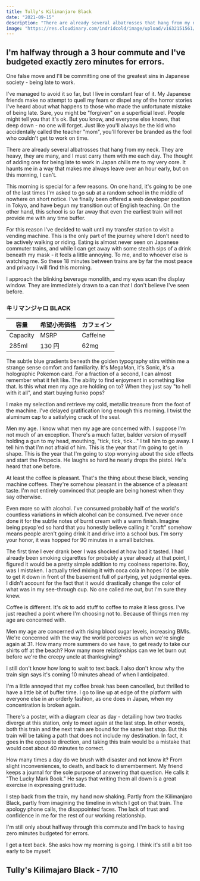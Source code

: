 ```yaml
---
title: Tully's Kilimanjaro Black
date: "2021-09-15"
description: "There are already several albatrosses that hang from my neck. They are heavy, they are many, and I must carry them with me each day. The thought of adding one for being late to work in Japan chills me to my very core."
image: "https://res.cloudinary.com/indridcold/image/upload/v1632151561/bk1k3cttzcxlfja67iyc.jpg"
---
```


## I'm halfway through a 3 hour commute and I've budgeted exactly zero minutes for errors.
One false move and I'll be committing one of the greatest sins in Japanese society - being late to work.

I've managed to avoid it so far, but I live in constant fear of it. My Japanese friends make no attempt to quell my fears or dispel any of the horror stories I've heard about what happens to those who made the unfortunate mistake of being late. Sure, you might be "forgiven" on a superficial level. People might tell you that it's ok. But you know, and everyone else knows, that deep down - no one will forget. Just like you'll always be the kid who accidentally called the teacher "mom", you'll forever be branded as the fool who couldn't get to work on time.

There are already several albatrosses that hang from my neck. They are heavy, they are many, and I must carry them with me each day. The thought of adding one for being late to work in Japan chills me to my very core. It haunts me in a way that makes me always leave over an hour early, but on this morning, I can't.

This morning is special for a few reasons. On one hand, it's going to be one of the last times I'm asked to go sub at a random school in the middle of nowhere on short notice. I've finally been offered a web developer position in Tokyo, and have begun my transition out of English teaching. On the other hand, this school is so far away that even the earliest train will not provide me with any time buffer.

For this reason I've decided to wait until my transfer station to visit a vending machine. This is the only part of the journey where I don't need to be actively walking or riding. Eating is almost never seen on Japanese commuter trains, and while I can get away with some stealth sips of a drink beneath my mask - it feels a little annoying. To me, and to whoever else is watching me. So these 18 minutes between trains are by far the most peace and privacy I will find this morning.

I approach the blinking beverage monolith, and my eyes scan the display window. They are immediately drawn to a can that I don't believe I've seen before.

### キリマンジャロ BLACK

| 容量     | 希望小売価格 | カフェイン |
| -------- | ------------ | ---------- |
| Capacity | MSRP         | Caffeine   |
| 285ml     | 130 円       | 62mg       |

The subtle blue gradients beneath the golden typography stirs within me a strange sense comfort and familiarity. It's MegaMan, it's Sonic, it's a holographic Pokemon card. For a fraction of a second, I can almost remember what it felt like. The ability to find enjoyment in something like that. Is this what men my age are holding on to?  When they just say "to hell with it all", and start buying funko pops?

I make my selection and retrieve my cold, metallic treasure from the foot of the machine. I've delayed gratification long enough this morning. I twist the aluminum cap to a satisfying crack of the seal.

Men my age. I know what men my age are concerned with. I suppose I'm not much of an exception. There's a much fatter, balder version of myself holding a gun to my head, mouthing, "tick, tick, tick..." I tell him to go away. I tell him that I'm not afraid of him. This is the year that I'm going to get in shape. This is the year that I'm going to stop worrying about the side effects and start the Propecia. He laughs so hard he nearly drops the pistol. He's heard that one before.


At least the coffee is pleasant. That's the thing about these black, vending machine coffees. They're somehow pleasant in the absence of a pleasant taste. I'm not entirely convinced that people are being honest when they say otherwise.

Even more so with alcohol. I've consumed probably half of the world's countless variations in which alcohol can be consumed. I've never once done it for the subtle notes of burnt cream with a warm finish. Imagine being psyop'ed so hard that you honestly believe calling it "craft" somehow means people aren't going drink it and drive into a school bus. I'm sorry your honor, it was hopped for 90 minutes in a small batches.

The first time I ever drank beer I was shocked at how bad it tasted. I had already been smoking cigarettes for probably a year already at that point, I figured it would be a pretty simple addition to my coolness repertoire. Boy, was I mistaken. I actually tried mixing it with coca cola in hopes I'd be able to get it down in front of the basement full of partying, yet judgmental eyes. I didn't account for the fact that it would drastically change the color of what was in my see-through cup. No one called me out, but I'm sure they knew.

Coffee is different. It's ok to add stuff to coffee to make it less gross. I've just reached a point where I'm choosing not to. Because of things men my age are concerned with.

Men my age are concerned with rising blood sugar levels, increasing BMIs. We're concerned with the way the world perceives us when we're single again at 31. How many more summers do we have, to get ready to take our shirts off at the beach? How many more relationships can we let burn out before we're the creepy uncle at thanksgiving?

I still don't know how long to wait to text back. I also don't know why the train sign says it's coming 10 minutes ahead of when I anticipated.

I'm a little annoyed that my coffee break has been cancelled, but thrilled to have a little bit of buffer time. I go to line up at edge of the platform with everyone else in an orderly fashion, as one does in Japan, when my concentration is broken again.

There's a poster, with a diagram clear as day - detailing how two tracks diverge at this station, only to meet again at the last stop. In other words, both this train and the next train are bound for the same last stop. But this train will be taking a path that does not include my destination. In fact, it goes in the opposite direction, and taking this train would be a mistake that would cost about 40 minutes to correct.

How many times a day do we brush with disaster and not know it? From slight inconveniences, to death, and back to dismemberment. My friend keeps a journal for the sole purpose of answering that question. He calls it "The Lucky Mark Book." He says that writing them all down is a great exercise in expressing gratitude.

I step back from the train, my hand now shaking. Partly from the Kilimanjaro Black, partly from imagining the timeline in which I got on that train. The apology phone calls, the disappointed faces. The lack of trust and confidence in me for the rest of our working relationship.

I'm still only about halfway through this commute and I'm back to having zero minutes budgeted for errors.

I get a text back. She asks how my morning is going. I think it's still a bit too early to be myself.

## Tully's Kilimajaro Black -  7/10